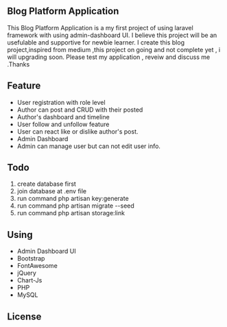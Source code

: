 ## Blog Platform Application

This Blog Platform Application is a my first project of using laravel framework with using admin-dashboard UI. I believe this project will be an usefulable and supportive for newbie learner. I create this blog project,inspired from medium ,this project on going and not complete yet , i will upgrading soon. Please test my application , reveiw and discuss me .Thanks

## Feature

-   User registration with role level
-   Author can post and CRUD with their posted
-   Author's dashboard and timeline
-   User follow and unfollow feature
-   User can react like or dislike author's post.
-   Admin Dashboard
-   Admin can manage user but can not edit user info.

## Todo

1. create database first
2. join database at .env file
3. run command php artisan key:generate
4. run command php artisan migrate --seed
5. run command php artisan storage:link

## Using

-   Admin Dashboard UI
-   Bootstrap
-   FontAwesome
-   jQuery
-   Chart-Js
-   PHP
-   MySQL

## License
